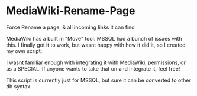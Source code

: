 # MediaWiki-Rename-Page
Force Rename a page, &amp; all incoming links it can find

MediaWiki has a built in "Move" tool.  MSSQL had a bunch of issues with this.  I finally got it to work, but wasnt happy with how it did it, so I created my own script.

I wasnt familiar enough with integrating it with MediaWiki, permissions, or as a SPECIAL.  If anyone wants to take that on and integrate it, feel free!

This script is currently just for MSSQL, but sure it can be converted to other db syntax.
